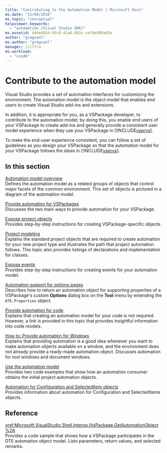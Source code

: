 ```yaml
---
title: "Contributing to the Automation Model | Microsoft Docs"
ms.date: "11/04/2016"
ms.topic: "conceptual"
helpviewer_keywords: 
  - "automation [Visual Studio SDK]"
ms.assetid: 44de482d-93c8-41a4-843c-cefda995a03e
author: "gregvanl"
ms.author: "gregvanl"
manager: jillfra
ms.workload: 
  - "vssdk"
---
```

# Contribute to the automation model
Visual Studio provides a set of automation interfaces for customizing the environment. The automation model is the object model that enables end users to create Visual Studio add-ins and extensions.  
  
 In addition, it is appropriate for you, as a VSPackage developer, to contribute to the automation model; by doing this, you enable end users of your VSPackage to create add-ins and generally provide a consistent user model experience when they use your VSPackage in [!INCLUDE[vsprvs](../../code-quality/includes/vsprvs_md.md)].  
  
 To make the end-user experience consistent, you can follow a set of guidelines as you design your VSPackage so that the automation model for your VSPackage follows the ideas in [!INCLUDE[vsprvs](../../code-quality/includes/vsprvs_md.md)].  
  
## In this section  
 [Automation model overview](../../extensibility/internals/automation-model-overview.md)  
 Defines the automation model as a related groups of objects that control major facets of the common environment. This set of objects is pictured in a diagram of the automation model.  
  
 [Provide automation for VSPackages](../../extensibility/internals/providing-automation-for-vspackages.md)  
 Discusses the two main ways to provide automation for your VSPackage.  
  
 [Expose project objects](../../extensibility/internals/exposing-project-objects.md)  
 Provides step-by-step instructions for creating VSPackage-specific objects.  
  
 [Project modeling](../../extensibility/internals/project-modeling.md)  
 Explains the standard project objects that are required to create automation for your new project type and illustrates the path that project automation follows. This topic also provides listings of declarations and implementation for classes.  
  
 [Expose events](../../extensibility/internals/exposing-events-in-the-visual-studio-sdk.md)  
 Provides step-by-step instructions for creating events for your automation model.  
  
 [Automation support for options pages](../../extensibility/internals/automation-support-for-options-pages.md)  
 Describes how to return an automation object for supporting properties of a VSPackage's custom **Options** dialog box on the **Tool** menu by extending the `DTE.Properties` object.  
  
 [Provide automation for code](../../extensibility/internals/providing-automation-for-code.md)  
 Explains that creating an automation model for your code is not required. However, a link is provided in this topic that provides insightful information into code models.  
  
 [How to: Provide automation for Windows](../../extensibility/internals/how-to-provide-automation-for-windows.md)  
 Explains that providing automation is a good idea whenever you want to make automation objects available on a window, and the environment does not already provide a ready-made automation object. Discusses automation for tool windows and document windows.  
  
 [Use the automation model](../../extensibility/internals/using-the-automation-model.md)  
 Provides two code examples that show how an automation consumer obtains the initial project automation objects.  
  
 [Automation for Configuration and SelectedItem objects](../../extensibility/internals/automation-for-configuration-and-selecteditem-objects.md)  
 Provides information about automation for Configuration and SelectedItems objects.  
  
## Reference  
 <xref:Microsoft.VisualStudio.Shell.Interop.IVsPackage.GetAutomationObject%2A>  
 Provides a code sample that shows how a VSPackage participates in the DTE automation object model. Lists parameters, return values, and selected remarks.  
